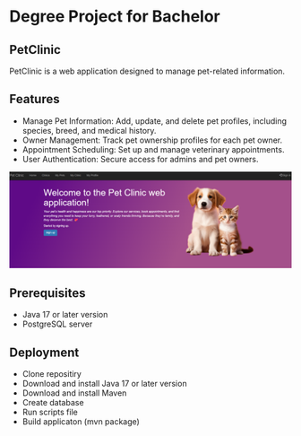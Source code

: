 # Degree Project for Bachelor 

## PetClinic
PetClinic is a web application designed to manage pet-related information.

## Features
- Manage Pet Information: Add, update, and delete pet profiles, including species, breed, and medical history.
- Owner Management: Track pet ownership profiles for each pet owner.
- Appointment Scheduling: Set up and manage veterinary appointments.
- User Authentication: Secure access for admins and pet owners.

![Screenshot](https://github.com/Ainella/PetClinic/blob/main/Screen.png)

## Prerequisites
- Java 17 or later version
- PostgreSQL server

## Deployment
- Clone repositiry
- Download and install Java 17 or later version
- Download and install Maven 
- Create database
- Run scripts file
- Build applicaton (mvn package)


